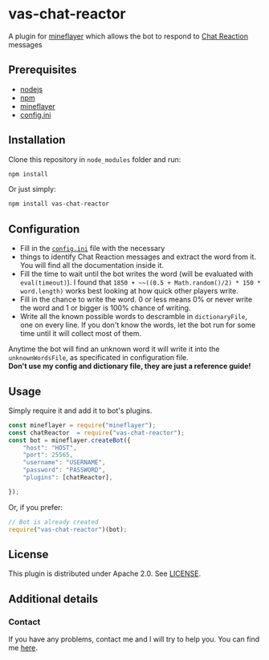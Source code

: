 # vas-chat-reactor
A plugin for [mineflayer][1] which allows the bot to respond
to [Chat Reaction][2] messages

## Prerequisites
* [nodejs][3]
* [npm][4]
* [mineflayer][1]
* [config.ini][5]

## Installation
Clone this repository in `node_modules` folder and run:
```sh
npm install
```
Or just simply:
```sh
npm install vas-chat-reactor
```

## Configuration
* Fill in the [`config.ini`](config.ini) file with the necessary
* things to identify Chat Reaction messages and extract the word from it.
You will find all the documentation inside it.
* Fill the time to wait until the bot writes the word
(will be evaluated with `eval(timeout)`). I found that
`1850 + ~~((0.5 + Math.random()/2) * 150 * word.length)` works best
looking at how quick other players write.
* Fill in the chance to write the word. 0 or less means 0% or never write
the word and 1 or bigger is 100% chance of writing.
* Write all the known possible words to descramble in `dictionaryFile`,
one on every line. If you don't know the words, let the bot run for
some time until it will collect most of them.

Anytime the bot will find an unknown word it will write it into the
`unknownWordsFile`, as specificated in configuration file.\
**Don't use my config and dictionary file, they are just a reference guide!**

## Usage
Simply require it and add it to bot's plugins.
```javascript
const mineflayer = require("mineflayer");
const chatReactor  = require("vas-chat-reactor");
const bot = mineflayer.createBot({
	"host": "HOST",
	"port": 25565,
	"username": "USERNAME",
	"password": "PASSWORD",
	"plugins": [chatReactor],

});

```
Or, if you prefer:
```js
// Bot is already created
require("vas-chat-reactor")(bot);
```

## License
This plugin is distributed under Apache 2.0. See [LICENSE](LICENSE).

## Additional details

### Contact

If you have any problems, contact me and I will try to help you.
You can find me [here][6].

[1]: https://github.com/PrismarineJS/mineflayer
[2]: https://www.spigotmc.org/resources/chatreaction.3748/
[3]: https://nodejs.org/en/
[4]: https://www.npmjs.com/
[5]: https://www.npmjs.com/package/config.ini
[6]: https://github.com/Vasile2k
